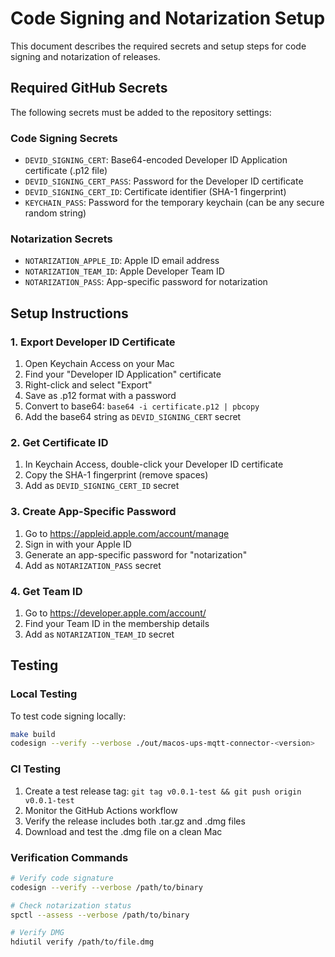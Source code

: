 # Code Signing and Notarization Setup

This document describes the required secrets and setup steps for code signing and notarization of releases.

## Required GitHub Secrets

The following secrets must be added to the repository settings:

### Code Signing Secrets
- `DEVID_SIGNING_CERT`: Base64-encoded Developer ID Application certificate (.p12 file)
- `DEVID_SIGNING_CERT_PASS`: Password for the Developer ID certificate
- `DEVID_SIGNING_CERT_ID`: Certificate identifier (SHA-1 fingerprint)
- `KEYCHAIN_PASS`: Password for the temporary keychain (can be any secure random string)

### Notarization Secrets
- `NOTARIZATION_APPLE_ID`: Apple ID email address
- `NOTARIZATION_TEAM_ID`: Apple Developer Team ID
- `NOTARIZATION_PASS`: App-specific password for notarization

## Setup Instructions

### 1. Export Developer ID Certificate
1. Open Keychain Access on your Mac
2. Find your "Developer ID Application" certificate
3. Right-click and select "Export"
4. Save as .p12 format with a password
5. Convert to base64: `base64 -i certificate.p12 | pbcopy`
6. Add the base64 string as `DEVID_SIGNING_CERT` secret

### 2. Get Certificate ID
1. In Keychain Access, double-click your Developer ID certificate
2. Copy the SHA-1 fingerprint (remove spaces)
3. Add as `DEVID_SIGNING_CERT_ID` secret

### 3. Create App-Specific Password
1. Go to https://appleid.apple.com/account/manage
2. Sign in with your Apple ID
3. Generate an app-specific password for "notarization"
4. Add as `NOTARIZATION_PASS` secret

### 4. Get Team ID
1. Go to https://developer.apple.com/account/
2. Find your Team ID in the membership details
3. Add as `NOTARIZATION_TEAM_ID` secret

## Testing

### Local Testing
To test code signing locally:
```bash
make build
codesign --verify --verbose ./out/macos-ups-mqtt-connector-<version>
```

### CI Testing
1. Create a test release tag: `git tag v0.0.1-test && git push origin v0.0.1-test`
2. Monitor the GitHub Actions workflow
3. Verify the release includes both .tar.gz and .dmg files
4. Download and test the .dmg file on a clean Mac

### Verification Commands
```bash
# Verify code signature
codesign --verify --verbose /path/to/binary

# Check notarization status
spctl --assess --verbose /path/to/binary

# Verify DMG
hdiutil verify /path/to/file.dmg
```
